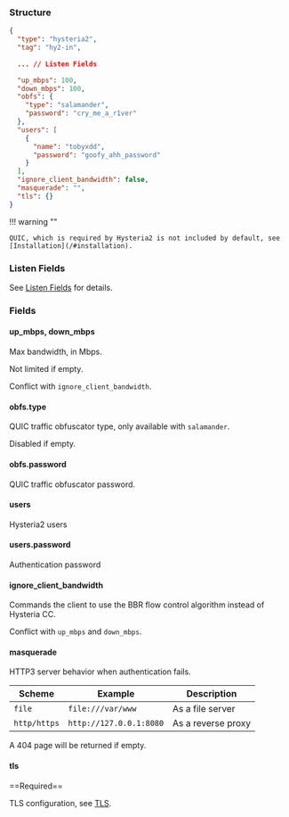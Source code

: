 ### Structure

```json
{
  "type": "hysteria2",
  "tag": "hy2-in",
  
  ... // Listen Fields

  "up_mbps": 100,
  "down_mbps": 100,
  "obfs": {
    "type": "salamander",
    "password": "cry_me_a_r1ver"
  },
  "users": [
    {
      "name": "tobyxdd",
      "password": "goofy_ahh_password"
    }
  ],
  "ignore_client_bandwidth": false,
  "masquerade": "",
  "tls": {}
}
```

!!! warning ""

    QUIC, which is required by Hysteria2 is not included by default, see [Installation](/#installation).

### Listen Fields

See [Listen Fields](/configuration/shared/listen) for details.

### Fields

#### up_mbps, down_mbps

Max bandwidth, in Mbps.

Not limited if empty.

Conflict with `ignore_client_bandwidth`.

#### obfs.type

QUIC traffic obfuscator type, only available with `salamander`.

Disabled if empty.

#### obfs.password

QUIC traffic obfuscator password.

#### users

Hysteria2 users

#### users.password

Authentication password

#### ignore_client_bandwidth

Commands the client to use the BBR flow control algorithm instead of Hysteria CC.

Conflict with `up_mbps` and `down_mbps`.

#### masquerade

HTTP3 server behavior when authentication fails.

| Scheme       | Example                 | Description        |
|--------------|-------------------------|--------------------|
| `file`       | `file:///var/www`       | As a file server   |
| `http/https` | `http://127.0.0.1:8080` | As a reverse proxy |

A 404 page will be returned if empty.

#### tls

==Required==

TLS configuration, see [TLS](/configuration/shared/tls/#inbound).